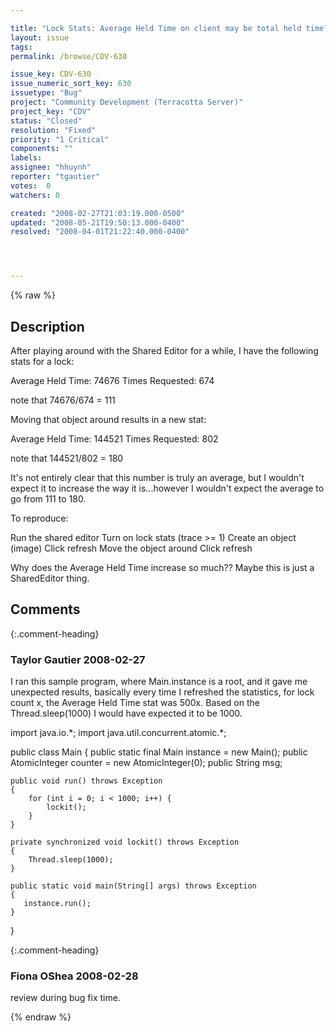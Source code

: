 ```yaml
---

title: "Lock Stats: Average Held Time on client may be total held time?"
layout: issue
tags: 
permalink: /browse/CDV-630

issue_key: CDV-630
issue_numeric_sort_key: 630
issuetype: "Bug"
project: "Community Development (Terracotta Server)"
project_key: "CDV"
status: "Closed"
resolution: "Fixed"
priority: "1 Critical"
components: ""
labels: 
assignee: "hhuynh"
reporter: "tgautier"
votes:  0
watchers: 0

created: "2008-02-27T21:03:19.000-0500"
updated: "2008-05-21T19:50:13.000-0400"
resolved: "2008-04-01T21:22:40.000-0400"




---
```


{% raw %}

## Description

<div markdown="1" class="description">

After playing around with the Shared Editor for a while, I have the following stats for a lock:

Average Held Time: 74676
Times Requested: 674

note that 74676/674 = 111

Moving that object around results in a new stat:

Average Held Time: 144521
Times Requested: 802

note that 144521/802 = 180

It's not entirely clear that this number is truly an average, but I wouldn't expect it to increase the way it is...however I wouldn't expect the average to go from 111 to 180.

To reproduce:

Run the shared editor
Turn on lock stats (trace >= 1)
Create an object (image)
Click refresh
Move the object around
Click refresh

Why does the Average Held Time increase so much??  Maybe this is just a SharedEditor thing.




</div>

## Comments


{:.comment-heading}
### **Taylor Gautier** <span class="date">2008-02-27</span>

<div markdown="1" class="comment">

I ran this sample program, where Main.instance is a root, and it gave me unexpected results, basically every time I refreshed the statistics, for lock count x, the Average Held Time stat was 500x.  Based on the Thread.sleep(1000) I would have expected it to be 1000.

import java.io.\*;
import java.util.concurrent.atomic.\*;

public class Main
\{
    public static final Main instance = new Main();
    public AtomicInteger counter = new AtomicInteger(0);
    public String msg;

    public void run() throws Exception
    {
        for (int i = 0; i < 1000; i++) {
            lockit();
        }
    }

    private synchronized void lockit() throws Exception
    {
        Thread.sleep(1000);
    }

    public static void main(String[] args) throws Exception
    {
       instance.run();
    }
\}



</div>


{:.comment-heading}
### **Fiona OShea** <span class="date">2008-02-28</span>

<div markdown="1" class="comment">

review during bug fix time.

</div>



{% endraw %}
